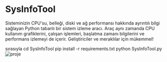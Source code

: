 # SysInfoTool
Sisteminizin CPU'su, belleği, diski ve ağ performansı hakkında ayrıntılı bilgi sağlayan Python tabanlı bir sistem izleme aracı. Araç aynı zamanda CPU kullanım grafiklerini, çalışan işlemleri, başlatma zamanı bilgilerini ve performans izlemeyi de içerir. Geliştiriciler ve meraklılar için mükemmel!


sırasıyla
cd SysInfoTool
pip install -r requirements.txt
python SysInfoTool.py
![proje](https://github.com/user-attachments/assets/b325abb2-7fab-419d-bfea-14257809f487)
